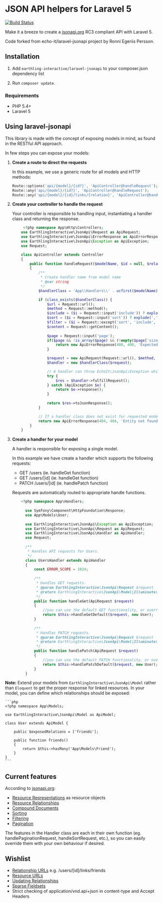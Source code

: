 JSON API helpers for Laravel 5
=====

[![Build Status](https://travis-ci.org/EarthlingInteractive/laravel-jsonapi.svg?branch=master)](https://travis-ci.org/EarthlingInteractive/laravel-jsonapi)

Make it a breeze to create a [jsonapi.org](http://jsonapi.org/) RC3 compliant API with Laravel 5. 

Code forked from echo-it/laravel-jsonapi project by Ronni Egeriis Persson.

Installation
-----

1. Add `earthling-interactive/laravel-jsonapi` to your composer.json dependency list

3. Run `composer update`.

### Requirements

* PHP 5.4+
* Laravel 5


Using laravel-jsonapi
-----

This library is made with the concept of exposing models in mind, as found in the RESTful API approach.

In few steps you can expose your models:

1. **Create a route to direct the requests**

    In this example, we use a generic route for all models and HTTP methods:

    ```php
    Route::options('api/{model}/{id?}', 'ApiController@handleRequest');
	Route::any('api/{model}/{id?}', 'ApiController@handleRequest');
	Route::any('api/{model}/{id}/links/{relation}', 'ApiController@handleRequest');
    ```

2. **Create your controller to handle the request**

    Your controller is responsible to handling input, instantiating a handler class and returning the response.

    ```php
		 <?php namespace App\Http\Controllers;
		use EarthlingInteractive\JsonApi\Request as ApiRequest;
		use EarthlingInteractive\JsonApi\ErrorResponse as ApiErrorResponse;
		use EarthlingInteractive\JsonApi\Exception as ApiException;
		use Request;

		class ApiController extends Controller
		{
			public function handleRequest($modelName, $id = null, $relation = null)
			{
				/**
				 * Create handler name from model name
				 * @var string
				 */
				$handlerClass = 'App\\Handlers\\' . ucfirst($modelName) . 'Handler';

				if (class_exists($handlerClass)) {
					$url = Request::url();
					$method = Request::method();
					$include = ($i = Request::input('include')) ? explode(',', $i) : $i;
					$sort = ($i = Request::input('sort')) ? explode(',', $i) : $i;
					$filter = ($i = Request::except('sort', 'include', 'page')) ? $i : [];
					$content = Request::getContent();
					
					$page = Request::input('page');
					if($page && !is_array($page) && (!empty($page['size']) || !empty($page['number']))) {
						return new ApiErrorResponse(400, 400, 'Expected page[size] and page[number]');
					}

					$request = new ApiRequest(Request::url(), $method, $id, $content, $include, $sort, $filter, $page, $relation);
					$handler = new $handlerClass($request);

					// A handler can throw EchoIt\JsonApi\Exception which must be gracefully handled to give proper response
					try {
						$res = $handler->fulfillRequest();
					} catch (ApiException $e) {
						return $e->response();
					}
					
					return $res->toJsonResponse();
				}

				// If a handler class does not exist for requested model, it is not considered to be exposed in the API
				return new ApiErrorResponse(404, 404, 'Entity not found');
			}
		}
    ```

3. **Create a handler for your model**

    A handler is responsible for exposing a single model.

    In this example we have create a handler which supports the following requests:

    * GET /users (ie. handleGet function)
    * GET /users/[id] (ie. handleGet function)
    * PATCH /users/[id] (ie. handlePatch function)
    
    Requests are automatically routed to appropriate handle functions.

    ```php
        <?php namespace App\Handlers;
      
          use Symfony\Component\HttpFoundation\Response;
          use App\Models\User;
          
          use EarthlingInteractive\JsonApi\Exception as ApiException;
          use EarthlingInteractive\JsonApi\Request as ApiRequest;
          use EarthlingInteractive\JsonApi\Handler as ApiHandler;
          use Request;
          
          /**
           * Handles API requests for Users.
           */
          class UsersHandler extends ApiHandler
          {
              const ERROR_SCOPE = 1024;
              
              /**
               * Handles GET requests. 
               * @param EarthlingInteractive\JsonApi\Request $request
               * @return EarthlingInteractive\JsonApi\Model|Illuminate\Support\Collection|EarthlingInteractive\JsonApi\Response|Illuminate\Pagination\LengthAwarePaginator
               */
              public function handleGet(ApiRequest $request)
              {
                  //you can use the default GET functionality, or override with your own 
                  return $this->handleGetDefault($request, new User);
              }
              
              /**
               * Handles PATCH requests. 
               * @param EarthlingInteractive\JsonApi\Request $request
               * @return EarthlingInteractive\JsonApi\Model|Illuminate\Support\Collection|EarthlingInteractive\JsonApi\Response
               */
              public function handlePatch(ApiRequest $request)
              {
                  //you can use the default PATCH functionality, or override with your own
                  return $this->handlePatchDefault($request, new User);
              }
          }
    ```



**Note:** Extend your models from `EarthlingInteractive\JsonApi\Model` rather than `Eloquent` to get the proper response for linked resources. In your model, you can define which relationships should be exposed: 

    ```php
    <?php namespace App\Models;

    use EarthlingInteractive\JsonApi\Model as ApiModel;
    
    class User extends ApiModel {
		
        public $exposedRelations = ['friends'];
        
        public function friends()
        {
            return $this->hasMany('App\Models\Friend');
        }
    }
    ```

Current features
-----

According to [jsonapi.org](http://jsonapi.org):

* [Resource Representations](http://jsonapi.org/format/#document-structure-resource-representations) as resource objects
* [Resource Relationships](http://jsonapi.org/format/#document-structure-resource-relationships)
* [Compound Documents](http://jsonapi.org/format/#document-structure-compound-documents)
* [Sorting](http://jsonapi.org/format/#fetching-sorting)
* [Filtering](http://jsonapi.org/format/#fetching-filtering)
* [Pagination](http://jsonapi.org/format/#fetching-pagination)

The features in the Handler class are each in their own function (eg. handlePaginationRequest, handleSortRequest, etc.), so you can easily override them with your own behaviour if desired. 
	

Wishlist
-----

* [Relationship URLs](http://jsonapi.org/format/#document-structure-resource-relationships)  e.g. /users/[id]/links/friends
* [Resource URLs](http://jsonapi.org/format/#document-structure-resource-urls)
* [Updating Relationships](http://jsonapi.org/format/#crud-updating-relationships)
* [Sparse Fieldsets](http://jsonapi.org/format/#fetching-sparse-fieldsets)
* Strict checking of application/vnd.api+json in content-type and Accept Headers
